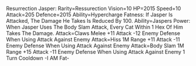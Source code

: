 Resurrection Jasper:
Rarity=Ressurection
Vision=10
HP=2015
Speed=10
Attack=205
Defence=2015
Ability=Hypercharge Fatness:
If Jasper Is Attacked, The Damage
He Takes Is Reduced By 100.
Ability=Jaspers Power:
When Jasper Uses The Body Slam Attack,
Every Cat Within 1 Hex Of Him Takes The Damage.
Attack=Claws
Melee
+11 Attack
-12 Enemy Defense When 
Using Attack Against Enemy
Attack=Hiss
1M Range
+11 Attack
-11 Enemy Defense When
Using Attack Against Enemy
Attack=Body Slam
1M Range
+15 Attack
-11 Enemy Defense When
Using Attack Against Enemy
1 Turn Cooldown
-I AM Fat-
